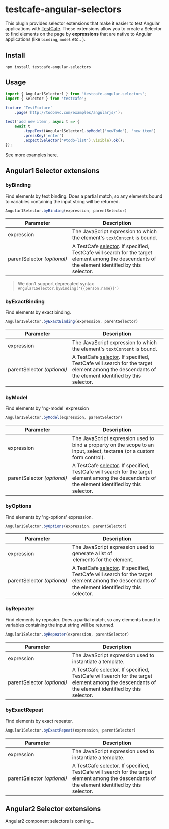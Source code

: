 # testcafe-angular-selectors

This plugin provides selector extensions that make it easier to test Angular applications with [TestCafe](https://github.com/DevExpress/testcafe/). These extensions allow you to create a Selector to find elements on the page by **expressions** that are native to Angular applications (like `binding`, `model` etc.. ).

## Install

```
npm install testcafe-angular-selectors
```

## Usage

```js
import { Angular1Selector1 } from 'testcafe-angular-selectors';
import { Selector } from 'testcafe';

fixture `TestFixture`
    .page('http://todomvc.com/examples/angularjs/');

test('add new item', async t => {
    await t
        .typeText(Angular1Selector1.byModel('newTodo'), 'new item')
        .pressKey('enter')
        .expect(Selector('#todo-list').visible).ok();
});
```

See more examples [here](/test/angular1-test.js).

## Angular1 Selector extensions

### byBinding
Find elements by text binding. Does a partial match, so any elements bound to variables containing the input string will be returned.
```js
Angular1Selector.byBinding(expression, parentSelector)
```
Parameter                   | Description
--------------------------- | -----------
expression                        |  The JavaScript expression to which the element's `textContent` is bound.
parentSelector&#160;*(optional)*  | A TestCafe [selector](https://devexpress.github.io/testcafe/documentation/test-api/selecting-page-elements/selectors.html). If specified, TestCafe will search for the target element among the descendants of the element identified by this selector.

> We don't support deprecated syntax `Angular1Selector.byBinding('{{person.name}}')`

### byExactBinding
Find elements by exact binding.
```js
Angular1Selector.byExactBinding(expression, parentSelector)
```
Parameter                   | Description
--------------------------- | -----------
expression                        |  The JavaScript expression to which the element's `textContent` is bound.
parentSelector&#160;*(optional)*  | A TestCafe [selector](https://devexpress.github.io/testcafe/documentation/test-api/selecting-page-elements/selectors.html). If specified, TestCafe will search for the target element among the descendants of the element identified by this selector.

### byModel
Find elements by 'ng-model' expression
```js
Angular1Selector.byModel(expression, parentSelector)
```
Parameter                   | Description
--------------------------- | -----------
expression                        | The JavaScript expression used to bind a property on the scope to an input, select, textarea (or a custom form control).
parentSelector&#160;*(optional)*  | A TestCafe [selector](https://devexpress.github.io/testcafe/documentation/test-api/selecting-page-elements/selectors.html). If specified, TestCafe will search for the target element among the descendants of the element identified by this selector.

### byOptions
                 
Find elements by 'ng-options' expression.
```js
Angular1Selector.byOptions(expression, parentSelector)
```
Parameter                   | Description
--------------------------- | -----------
expression                        | The JavaScript expression used to generate a list of <option> elements for the <select> element.
parentSelector&#160;*(optional)*  | A TestCafe [selector](https://devexpress.github.io/testcafe/documentation/test-api/selecting-page-elements/selectors.html). If specified, TestCafe will search for the target element among the descendants of the element identified by this selector.

### byRepeater
Find elements by repeater. Does a partial match, so any elements bound to variables containing the input string will be returned.
```js
Angular1Selector.byRepeater(expression, parentSelector)
```
Parameter                   | Description
--------------------------- | -----------
expression                        | The JavaScript expression used to instantiate a template.
parentSelector&#160;*(optional)*  | A TestCafe [selector](https://devexpress.github.io/testcafe/documentation/test-api/selecting-page-elements/selectors.html). If specified, TestCafe will search for the target element among the descendants of the element identified by this selector.

### byExactRepeat
Find elements by exact repeater.
```js
Angular1Selector.byExactRepeat(expression, parentSelector)
```
Parameter                   | Description
--------------------------- | -----------
expression                        | The JavaScript expression used to instantiate a template.
parentSelector&#160;*(optional)*  | A TestCafe [selector](https://devexpress.github.io/testcafe/documentation/test-api/selecting-page-elements/selectors.html). If specified, TestCafe will search for the target element among the descendants of the element identified by this selector.
             

## Angular2 Selector extensions
Angular2 component selectors is coming...
